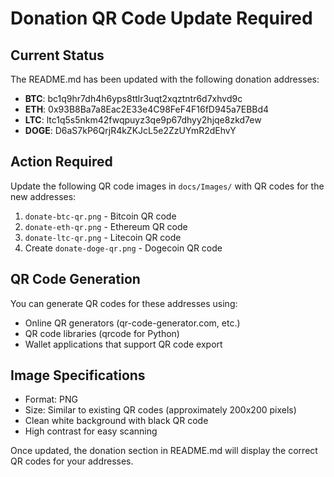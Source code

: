 # Donation QR Code Update Required

## Current Status
The README.md has been updated with the following donation addresses:

- **BTC**: bc1q9hr7dh4h6yps8ttlr3uqt2xqztntr6d7xhvd9c
- **ETH**: 0x93B8Ba7a8Eac2E33e4C98FeF4F16fD945a7EBBd4  
- **LTC**: ltc1q5s5nkm42fwqpuyz3qe9p67dhyy2hjqe8zkd7ew
- **DOGE**: D6aS7kP6QrjR4kZKJcL5e2ZzUYmR2dEhvY

## Action Required
Update the following QR code images in `docs/Images/` with QR codes for the new addresses:

1. `donate-btc-qr.png` - Bitcoin QR code
2. `donate-eth-qr.png` - Ethereum QR code  
3. `donate-ltc-qr.png` - Litecoin QR code
4. Create `donate-doge-qr.png` - Dogecoin QR code

## QR Code Generation
You can generate QR codes for these addresses using:
- Online QR generators (qr-code-generator.com, etc.)
- QR code libraries (qrcode for Python)
- Wallet applications that support QR code export

## Image Specifications
- Format: PNG
- Size: Similar to existing QR codes (approximately 200x200 pixels)
- Clean white background with black QR code
- High contrast for easy scanning

Once updated, the donation section in README.md will display the correct QR codes for your addresses.

